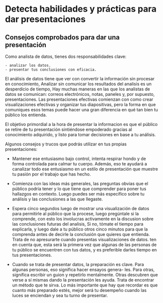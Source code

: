 # Detecta habilidades y prácticas para dar presentaciones

## Consejos comprobados para dar una presentación

Como analista de datos, tienes dos responsabilidades clave:

    - analizar los datos.
    - presentar tus conclusiones con eficacia.

El análisis de datos tiene que ver con convertir la información sin procesar en conocimiento, Analizar sin comunicar
los resultados del analisis es un desperdicio de tiempo, Hay muchas maneras en las que los analistas de datos se
comunican: correos electrónicos, notas, paneles y, por supuesto, presentaciones. Las presentaciones efectivas comienzan
con como crear visualizaciones efectivas y organizar tus diapositivas, pero la forma en que comuniques esos temas puede
hacer una gran diferencia en qué tan bien tu público los entienda.

El objetivo primordial a la hora de presentar la informacion es que el público se retire de tu presentación sintiéndose
empoderado gracias al conocimiento adquirido, y listo para tomar decisiones en base a tu análisis.

Algunos consejos y trucos que podrás utilizar en tus propias presentaciones:

- Mantener ese entusiasmo bajo control, intenta respirar hondo y de forma controlada para calmar tu cuerpo. Además, eso
  te ayudará a canalizar todo ese entusiasmo en un estilo de presentación que muestre tu pasión por el trabajo que has
  hecho.

- Comienza con las ideas más generales, las preguntas obvias que el público podría tener y lo que tiene que comprender
  para poner tus hallazgos en contexto. Luego puedes ser más específico sobre tu análisis y las conclusiones a las que
  llegaste.

- Espera cinco segundos luego de mostrar una visualización de datos para permitirle al público que la procese, luego
  pregúntale si la comprende, con esto los involucras activamente en la discusion sobre las conclusiones futuras del analisis,
  Si no, tómate el tiempo para explicarla, y luego dale a tu público otros cinco minutos para que la comprenda antes de
  decirle la conclusión que quieres que entienda. Trata de no apresurarte cuando presentas visualizaciones de datos.
  ten en cuenta que, esta será la primera vez que algunas de las personas de tu público se encuentren con tus datos, y
  es preferible darles tiempo en tus presentaciones.

- Cuando se trata de presentar datos, la preparación es clave. Para algunas personas, eso significa hacer ensayos genera-
  les. Para otras, significa escribir un guion y repetirlo mentalmente. Otras descubren que verse a sí mismas dando la
  presentación les ayuda. Trata de encontrar un método que te sirva. Lo más importante que hay que recordar es que cuanto
  más preparado estés, mejor será tu desempeño cuando las luces se enciendan y sea tu turno de presentar.
